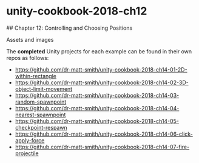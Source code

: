 # unity-cookbook-2018-ch12

## Chapter 12: Controlling and Choosing Positions

Assets and images

The **completed** Unity projects for each example can be found in their own repos as follows:

- https://github.com/dr-matt-smith/unity-cookbook-2018-ch14-01-2D-within-rectangle
- https://github.com/dr-matt-smith/unity-cookbook-2018-ch14-02-3D-object-limit-movement
- https://github.com/dr-matt-smith/unity-cookbook-2018-ch14-03-random-spawnpoint
- https://github.com/dr-matt-smith/unity-cookbook-2018-ch14-04-nearest-spawnpoint
- https://github.com/dr-matt-smith/unity-cookbook-2018-ch14-05-checkpoint-respawn
- https://github.com/dr-matt-smith/unity-cookbook-2018-ch14-06-click-apply-force
- https://github.com/dr-matt-smith/unity-cookbook-2018-ch14-07-fire-projectile
